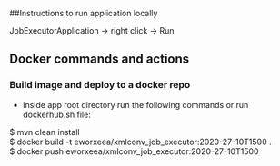 ##Instructions to run application locally

JobExecutorApplication -> right click -> Run

## Docker commands and actions

### Build image and deploy to a docker repo 
- inside app root directory run the following commands or run dockerhub.sh file:

$ mvn clean install <br>
$ docker build -t eworxeea/xmlconv_job_executor:2020-27-10T1500 .  <br>
$ docker push eworxeea/xmlconv_job_executor:2020-27-10T1500   <br>
